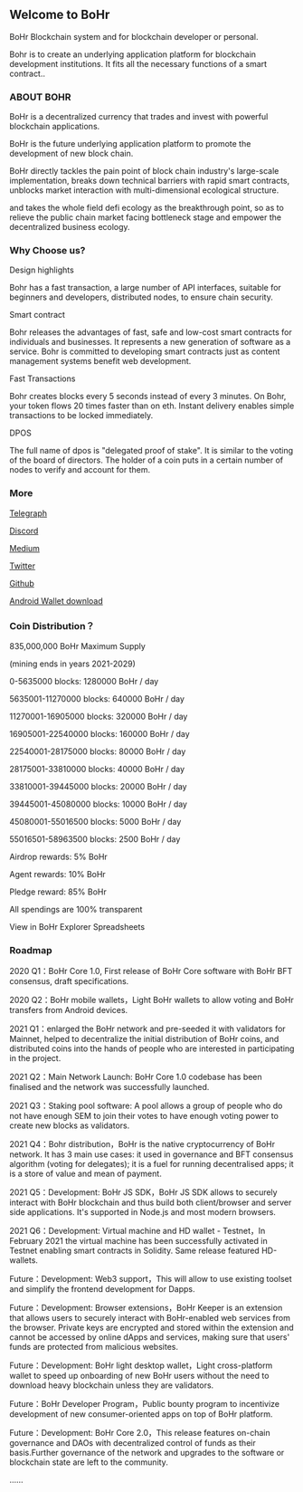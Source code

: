 ## Welcome to BoHr

BoHr Blockchain system and for blockchain developer or personal.

Bohr is to create an underlying application platform for blockchain development institutions. It fits all the necessary functions of a smart contract..

### ABOUT BOHR

BoHr is a decentralized currency that trades and invest with powerful blockchain applications.

BoHr is the future underlying application platform to promote the development of new block chain.

BoHr directly tackles the pain point of block chain industry's large-scale implementation, breaks down technical barriers with rapid smart contracts, unblocks market interaction with multi-dimensional ecological structure.

and takes the whole field defi ecology as the breakthrough point, so as to relieve the public chain market facing bottleneck stage and empower the decentralized business ecology.


### Why Choose us?

Design highlights

Bohr has a fast transaction, a large number of API interfaces, suitable for beginners and developers, distributed nodes, to ensure chain security.

Smart contract

Bohr releases the advantages of fast, safe and low-cost smart contracts for individuals and businesses. It represents a new generation of software as a service. Bohr is committed to developing smart contracts just as content management systems benefit web development.

Fast Transactions

Bohr creates blocks every 5 seconds instead of every 3 minutes. On Bohr, your token flows 20 times faster than on eth. Instant delivery enables simple transactions to be locked immediately.

DPOS

The full name of dpos is "delegated proof of stake". It is similar to the voting of the board of directors. The holder of a coin puts in a certain number of nodes to verify and account for them.

### More

[Telegraph](http://0.plus/bohrweb/)

[Discord](https://discord.gg/eKqgFyACWr/)

[Medium](https://bohrweb.medium.com/)

[Twitter](https://twitter.com/BOHRweb/)

[Github](https://github.com/BOHRweb/)

[Android Wallet download](https://github.com/BOHRweb/Home/releases)

### Coin Distribution？

835,000,000 BoHr Maximum Supply

(mining ends in years 2021-2029)

0-5635000 blocks: 1280000 BoHr / day

5635001-11270000 blocks: 640000 BoHr / day

11270001-16905000 blocks: 320000 BoHr / day

16905001-22540000 blocks: 160000 BoHr / day

22540001-28175000 blocks: 80000 BoHr / day

28175001-33810000 blocks: 40000 BoHr / day

33810001-39445000 blocks: 20000 BoHr / day

39445001-45080000 blocks: 10000 BoHr / day

45080001-55016500 blocks: 5000 BoHr / day

55016501-58963500 blocks: 2500 BoHr / day

Airdrop rewards: 5% BoHr

Agent rewards: 10% BoHr

Pledge reward: 85% BoHr

All spendings are 100% transparent

View in BoHr Explorer Spreadsheets

### Roadmap

2020 Q1：BoHr Core 1.0, First release of BoHr Core software with BoHr BFT consensus, draft specifications.

2020 Q2：BoHr mobile wallets，Light BoHr wallets to allow voting and BoHr transfers from Android devices.

2021 Q1：enlarged the BoHr network and pre-seeded it with validators for Mainnet, helped to decentralize the initial distribution of BoHr coins, and distributed coins into the hands of people who are interested in participating in the project.

2021 Q2：Main Network Launch: BoHr Core 1.0 codebase has been finalised and the network was successfully launched.

2021 Q3：Staking pool software: A pool allows a group of people who do not have enough SEM to join their votes to have enough voting power to create new blocks as validators.

2021 Q4：Bohr distribution，BoHr is the native cryptocurrency of BoHr network. It has 3 main use cases: it used in governance and BFT consensus algorithm (voting for delegates); it is a fuel for running decentralised apps; it is a store of value and mean of payment.

2021 Q5：Development: BoHr JS SDK，BoHr JS SDK allows to securely interact with BoHr blockchain and thus build both client/browser and server side applications. It's supported in Node.js and most modern browsers.

2021 Q6：Development: Virtual machine and HD wallet - Testnet，In February 2021 the virtual machine has been successfully activated in Testnet enabling smart contracts in Solidity. Same release featured HD-wallets.

Future：Development: Web3 support，This will allow to use existing toolset and simplify the frontend development for Dapps.

Future：Development: Browser extensions，BoHr Keeper is an extension that allows users to securely interact with BoHr-enabled web services from the browser. Private keys are encrypted and stored within the extension and cannot be accessed by online dApps and services, making sure that users' funds are protected from malicious websites.

Future：Development: BoHr light desktop wallet，Light cross-platform wallet to speed up onboarding of new BoHr users without the need to download heavy blockchain unless they are validators.

Future：BoHr Developer Program，Public bounty program to incentivize development of new consumer-oriented apps on top of BoHr platform.

Future：Development: BoHr Core 2.0，This release features on-chain governance and DAOs with decentralized control of funds as their basis.Further governance of the network and upgrades to the software or blockchain state are left to the community.

……
